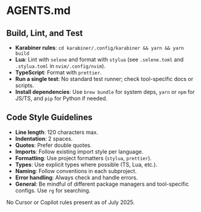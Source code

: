 # AGENTS.md

## Build, Lint, and Test
- **Karabiner rules**: `cd karabiner/.config/karabiner && yarn && yarn build`
- **Lua**: Lint with `selene` and format with `stylua` (see `.selene.toml` and `.stylua.toml` in `nvim/.config/nvim`).
- **TypeScript**: Format with `prettier`.
- **Run a single test**: No standard test runner; check tool-specific docs or scripts.
- **Install dependencies**: Use `brew bundle` for system deps, `yarn` or `npm` for JS/TS, and `pip` for Python if needed.

## Code Style Guidelines
- **Line length**: 120 characters max.
- **Indentation**: 2 spaces.
- **Quotes**: Prefer double quotes.
- **Imports**: Follow existing import style per language.
- **Formatting**: Use project formatters (`stylua`, `prettier`).
- **Types**: Use explicit types where possible (TS, Lua, etc.).
- **Naming**: Follow conventions in each subproject.
- **Error handling**: Always check and handle errors.
- **General**: Be mindful of different package managers and tool-specific configs. Use `rg` for searching.

No Cursor or Copilot rules present as of July 2025.